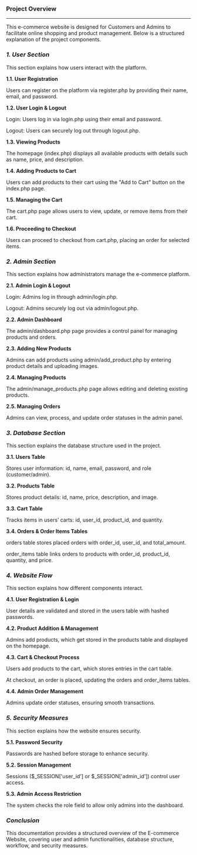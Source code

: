 ### **Project Overview**
---

This e-commerce website is designed for Customers and Admins to facilitate online shopping and product management. Below is a structured explanation of the project components.

### ***1. User Section***

This section explains how users interact with the platform.

**1.1. User Registration**

Users can register on the platform via register.php by providing their name, email, and password.

**1.2. User Login & Logout**

Login: Users log in via login.php using their email and password.

Logout: Users can securely log out through logout.php.

**1.3. Viewing Products**

The homepage (index.php) displays all available products with details such as name, price, and description.

**1.4. Adding Products to Cart**

Users can add products to their cart using the "Add to Cart" button on the index.php page.

**1.5. Managing the Cart**

The cart.php page allows users to view, update, or remove items from their cart.

**1.6. Proceeding to Checkout**

Users can proceed to checkout from cart.php, placing an order for selected items.

### ***2. Admin Section***

This section explains how administrators manage the e-commerce platform.

**2.1. Admin Login & Logout**

Login: Admins log in through admin/login.php.

Logout: Admins securely log out via admin/logout.php.

**2.2. Admin Dashboard**

The admin/dashboard.php page provides a control panel for managing products and orders.

**2.3. Adding New Products**

Admins can add products using admin/add_product.php by entering product details and uploading images.

**2.4. Managing Products**

The admin/manage_products.php page allows editing and deleting existing products.

**2.5. Managing Orders**

Admins can view, process, and update order statuses in the admin panel.

### ***3. Database Section***

This section explains the database structure used in the project.

**3.1. Users Table**

Stores user information: id, name, email, password, and role (customer/admin).

**3.2. Products Table**

Stores product details: id, name, price, description, and image.

**3.3. Cart Table**

Tracks items in users’ carts: id, user_id, product_id, and quantity.

**3.4. Orders & Order Items Tables**

orders table stores placed orders with order_id, user_id, and total_amount.

order_items table links orders to products with order_id, product_id, quantity, and price.

### ***4. Website Flow***

This section explains how different components interact.

**4.1. User Registration & Login**

User details are validated and stored in the users table with hashed passwords.

**4.2. Product Addition & Management**

Admins add products, which get stored in the products table and displayed on the homepage.

**4.3. Cart & Checkout Process**

Users add products to the cart, which stores entries in the cart table.

At checkout, an order is placed, updating the orders and order_items tables.

**4.4. Admin Order Management**

Admins update order statuses, ensuring smooth transactions.

### ***5. Security Measures***

This section explains how the website ensures security.

**5.1. Password Security**

Passwords are hashed before storage to enhance security.

**5.2. Session Management**

Sessions ($_SESSION['user_id'] or $_SESSION['admin_id']) control user access.

**5.3. Admin Access Restriction**

The system checks the role field to allow only admins into the dashboard.

### ***Conclusion***

This documentation provides a structured overview of the E-commerce Website, covering user and admin functionalities, database structure, workflow, and security measures.

